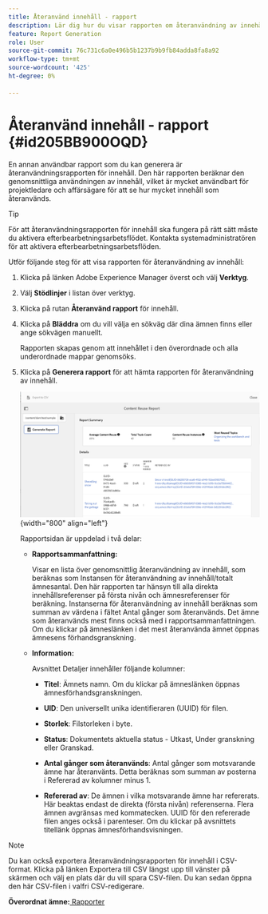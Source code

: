 ```yaml
---
title: Återanvänd innehåll - rapport
description: Lär dig hur du visar rapporten om återanvändning av innehåll i AEM Guides. Generera rapporten för att hitta procentsatsen för återanvändning av innehåll.
feature: Report Generation
role: User
source-git-commit: 76c731c6a0e496b5b1237b9b9fb84adda8fa8a92
workflow-type: tm+mt
source-wordcount: '425'
ht-degree: 0%

---
```


# Återanvänd innehåll - rapport {#id205BB900OQD}

En annan användbar rapport som du kan generera är återanvändningsrapporten för innehåll. Den här rapporten beräknar den genomsnittliga användningen av innehåll, vilket är mycket användbart för projektledare och affärsägare för att se hur mycket innehåll som återanvänds.

>[!TIP]
>
> För att återanvändningsrapporten för innehåll ska fungera på rätt sätt måste du aktivera efterbearbetningsarbetsflödet. Kontakta systemadministratören för att aktivera efterbearbetningsarbetsflöden.

Utför följande steg för att visa rapporten för återanvändning av innehåll:

1. Klicka på länken Adobe Experience Manager överst och välj **Verktyg**.

1. Välj **Stödlinjer** i listan över verktyg.

1. Klicka på rutan **Återanvänd rapport** för innehåll.

1. Klicka på **Bläddra** om du vill välja en sökväg där dina ämnen finns eller ange sökvägen manuellt.

   Rapporten skapas genom att innehållet i den överordnade och alla underordnade mappar genomsöks.

1. Klicka på **Generera rapport** för att hämta rapporten för återanvändning av innehåll.

   ![](images/content-reuse-uuid.png){width="800" align="left"}

   Rapportsidan är uppdelad i två delar:

   - **Rapportsammanfattning:**

     Visar en lista över genomsnittlig återanvändning av innehåll, som beräknas som Instansen för återanvändning av innehåll/totalt ämnesantal. Den här rapporten tar hänsyn till alla direkta innehållsreferenser på första nivån och ämnesreferenser för beräkning. Instanserna för återanvändning av innehåll beräknas som summan av värdena i fältet Antal gånger som återanvänds. Det ämne som återanvänds mest finns också med i rapportsammanfattningen. Om du klickar på ämneslänken i det mest återanvända ämnet öppnas ämnesens förhandsgranskning.

   - **Information:**

     Avsnittet Detaljer innehåller följande kolumner:

      - **Titel**: Ämnets namn. Om du klickar på ämneslänken öppnas ämnesförhandsgranskningen.

      - **UID**: Den universellt unika identifieraren \(UUID\) för filen.

      - **Storlek**: Filstorleken i byte.

      - **Status**: Dokumentets aktuella status - Utkast, Under granskning eller Granskad.

      - **Antal gånger som återanvänds**: Antal gånger som motsvarande ämne har återanvänts. Detta beräknas som summan av posterna i Refererad av kolumner minus 1.

      - **Refererad av**: De ämnen i vilka motsvarande ämne har refererats. Här beaktas endast de direkta \(första nivån\) referenserna. Flera ämnen avgränsas med kommatecken. UUID för den refererade filen anges också i parenteser. Om du klickar på avsnittets titellänk öppnas ämnesförhandsvisningen.


>[!NOTE]
>
> Du kan också exportera återanvändningsrapporten för innehåll i CSV-format. Klicka på länken Exportera till CSV längst upp till vänster på skärmen och välj en plats där du vill spara CSV-filen. Du kan sedan öppna den här CSV-filen i valfri CSV-redigerare.

**Överordnat ämne:**[ Rapporter](reports-intro.md)
